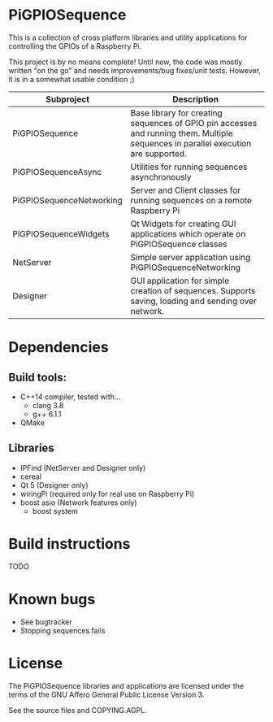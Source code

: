 # PiGPIOSequence

This is a collection of cross platform libraries and utility applications for controlling the GPIOs of a Raspberry Pi.

This project is by no means complete! Until now, the code was mostly written "on the go" and needs improvements/bug fixes/unit tests.
However, it is in a somewhat usable condition ;)

| Subproject               | Description                                                                                                                          |
|--------------------------|--------------------------------------------------------------------------------------------------------------------------------------|
| PiGPIOSequence           | Base library for creating  sequences  of GPIO pin accesses and running them. Multiple sequences in parallel execution are supported. |
| PiGPIOSequenceAsync      | Utilities for running sequences asynchronously                                                                                       |
| PiGPIOSequenceNetworking | Server and Client classes for running sequences on a remote Raspberry Pi                                                             |
| PiGPIOSequenceWidgets    | Qt Widgets for creating GUI applications which operate on PiGPIOSequence classes                                                     |
| NetServer                | Simple server application using PiGPIOSequenceNetworking                                                                             |
| Designer                 | GUI application for simple creation of sequences. Supports saving, loading and sending over network.                                 |

# Dependencies
## Build tools:
- C++14 compiler, tested with...
  - clang 3.8
  - g++ 6.1.1
- QMake

## Libraries
- IPFind (NetServer and Designer only)
- cereal
- Qt 5 (Designer only)
- wiringPi (required only for real use on Raspberry Pi)
- boost asio (Network features only)
  - boost system

# Build instructions
TODO

# Known bugs
- See bugtracker
- Stopping sequences fails

# License
The PiGPIOSequence libraries and applications are licensed under the terms of the GNU Affero General Public License Version 3.

See the source files and COPYING.AGPL.

